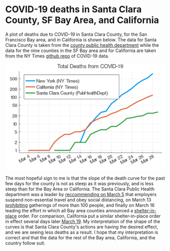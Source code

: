 # COVID-19 deaths in Santa Clara County, SF Bay Area, and California

A plot of deaths due to COVID-19 in Santa Clara County, for the San
Francisco Bay area, and in California is shown below. The data for
Santa Clara County is taken from the
[county public health department](https://www.sccgov.org/sites/phd/DiseaseInformation/novel-coronavirus/Pages/dashboard.aspx)
while the data for the nine counties in the SF Bay area and for California are taken from
the NY Times [github repo](https://github.com/nytimes/covid-19-data)
of COVID-19 data. 

![Deaths vs time for Santa Clara County](santaClaraCountyDeaths.png)

The most hopeful sign to me is that the slope of the death curve for
the past few days for the county is not as steep as it was previously,
and is less steep than for the Bay Area or California. The Santa Clara
Public Health department was a leader by [reccommending on March 5](https://www.sccgov.org/sites/phd/news/Pages/new-guidance-new-covid-19-3-5-2020.aspx) that
employers suspend non-essential travel and obey social distancing,
on March 13
[prohibiting](https://www.sccgov.org/sites/phd/news/Pages/press-release-03-13-20.aspx)
gatherings of more than 100 people, and finally on March 16 leading
the effort in which all Bay area counties announced a
[shelter-in-place](https://www.sccgov.org/sites/phd/news/Pages/press-release-03-16-20.aspx)
order. For comparison, California put a similar shelter-in-place order
in effect several days later
[March 19](https://www.cdph.ca.gov/Programs/CID/DCDC/CDPH%20Document%20Library/COVID-19/Health%20Order%203.19.2020.pdf). My
interpretation of the shape of the curves is that Santa Clara County's
actions are having the desired effect, and we are seeing less deaths
as a result. I hope that my interpretation is correct and that the 
data for the rest of the Bay area, California, and the
country follow suit.
